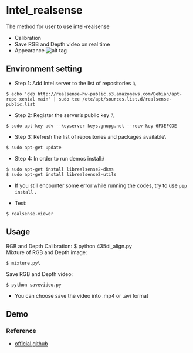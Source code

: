 # Intel_realsense
The method for user to use intel-realsense
* Calibration
* Save RGB and Depth video on real time
* Appearance ![alt tag](https://i.imgur.com/FBOGVIx.jpg)
## Environment setting
* Step 1: Add Intel server to the list of repositories :\
```
$ echo 'deb http://realsense-hw-public.s3.amazonaws.com/Debian/apt-repo xenial main' | sudo tee /etc/apt/sources.list.d/realsense-public.list
```
* Step 2: Register the server’s public key :\
```
$ sudo apt-key adv --keyserver keys.gnupg.net --recv-key 6F3EFCDE
```
* Step 3: Refresh the list of repositories and packages available\
```
$ sudo apt-get update
```
* Step 4: In order to run demos install:\
```
$ sudo apt-get install librealsense2-dkms
$ sudo apt-get install librealsense2-utils
```
* If you still encounter some error while running the codes, try to use `pip install` .

* Test: 
```
$ realsense-viewer
```
## Usage
RGB and Depth Calibration: $ python 435di_align.py\
Mixture of RGB and Depth image: 
```
$ mixture.py\
```
Save RGB and Depth video: 
```
$ python savevideo.py
```
* You can choose save the video into .mp4 or .avi format
## Demo
### Reference
* [official github](https://github.com/IntelRealSense/librealsense/releases)
